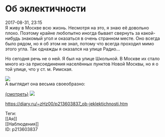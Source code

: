 Об эклектичности
=================

   
 2017-08-31, 23:15   
  Я живу в Москве всю жизнь. Несмотря на это, я знаю её довольно плохо. Поэтому крайне любопытно иногда бывает свернуть за какой-нибудь знакомый угол и оказаться в очень странном месте. Оно всегда было рядом, но я об этом не знал, потому что всегда проходил мимо этого угла. Так однажды я оказался на улице Радио...   
   
 Но сегодня речь не о ней. Я был на улице Школьной. В Москве их стало много из-за присоединения населённых пунктов Новой Москвы, но я о той улице, что у ст. м. Римская.   
   
   [![](https://i.imgur.com/eQqeBUxl.jpg)](https://i.imgur.com/eQqeBUx.jpg)     
 А выглядит она весьма своеобразно:   
   
   [(смотреть)](https://zHz00.diary.ru/p213603837.htm?index=1#linkmore213603837m1)     [![](https://i.imgur.com/iGo7dA9l.jpg)](https://i.imgur.com/iGo7dA9.jpg)       
    
 <https://diary.ru/~zHz00/p213603837_ob-jeklektichnosti.htm>   
   
 Теги:   
 [[Ая]]   
 [[Наблюдения]]   
 ID: p213603837